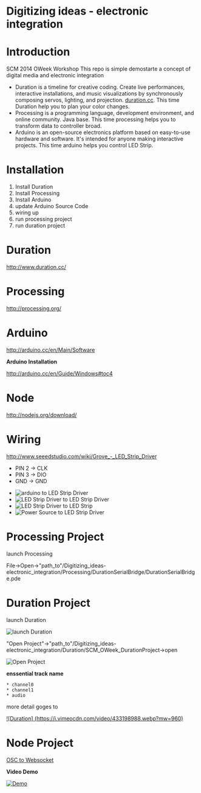 Digitizing ideas - electronic integration
===============

Introduction
===============
SCM 2014 OWeek Workshop
This repo is simple demostarte a concept of digital media and electronic integration 

* Duration is a timeline for creative coding. Create live performances, interactive installations, and music visualizations by synchronously composing servos, lighting, and projection. [duration.cc](http://www.duration.cc/). This time Duration help you to plan your color changes.
* Processing is a programming language, development environment, and online community. Java base. This time processing helps you to transform data to controller broad.
* Arduino is an open-source electronics platform based on easy-to-use hardware and software. It's intended for anyone making interactive projects. This time arduino helps you control LED Strip.



Installation
===============
1. Install Duration
2. Install Processing
3. Install Arduino
4. update Arduino Source Code
5. wiring up
6. run processing project
7. run duration project

Duration 
===============
http://www.duration.cc/

Processing 
===============
http://processing.org/

Arduino 
===============
http://arduino.cc/en/Main/Software

**Arduino Installation**

http://arduino.cc/en/Guide/Windows#toc4

Node
==============

http://nodejs.org/download/

Wiring 
===============
http://www.seeedstudio.com/wiki/Grove_-_LED_Strip_Driver

- PIN 2 -> CLK
- PIN 3 -> DIO
- GND -> GND

* ![arduino to LED Strip Driver](screen_01.JPG)
* ![LED Strip Driver to LED Strip Driver](screen_03.JPG)
* ![LED Strip Driver to LED Strip ](screen_04.JPG)
* ![Power Source to LED Strip Driver](screen_05.JPG)

Processing Project 
===============

launch Processing

File->Open->"path_to"/Digitizing_ideas-electronic_integration/Processing/DurationSerialBridge/DurationSerialBridge.pde


Duration Project 
===============

launch Duration

![launch Duration](screen_06.png)

"Open Project"->"path_to"/Digitizing_ideas-electronic_integration/Duration/SCM_OWeek_DurationProject->open

![Open Project](screen_07.png)

**enssential track name**

    * channel0
    * channel1
    * audio

more detail goges to 

[![Duration] (https://i.vimeocdn.com/video/433198988.webp?mw=960)](https://vimeo.com/59654979)

Node Project
===============


[OSC to Websocket ](Node/oscToWebsocketBridge)

**Video Demo**

[![Demo](https://i.vimeocdn.com/video/485993848.webp?mw=960)](https://vimeo.com/103685129/)